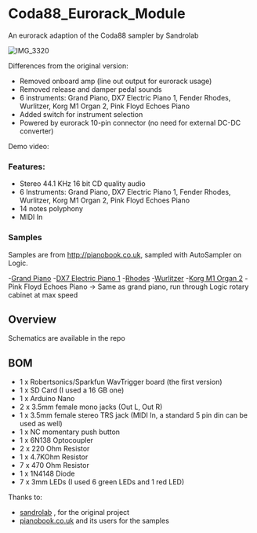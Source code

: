 # Coda88_Eurorack_Module
An eurorack adaption of the Coda88 sampler by Sandrolab

![IMG_3320](https://github.com/user-attachments/assets/b91c0414-67f6-498e-a212-05caa63e5c23)


Differences from the original version:
- Removed onboard amp (line out output for eurorack usage)
- Removed release and damper pedal sounds
- 6 instruments: Grand Piano, DX7 Electric Piano 1, Fender Rhodes, Wurlitzer, Korg M1 Organ 2, Pink Floyd Echoes Piano 
- Added switch for instrument selection
- Powered by eurorack 10-pin connector (no need for external DC-DC converter)

Demo video: 

### Features:
- Stereo 44.1 KHz 16 bit CD quality audio
- 6 Instruments: Grand Piano, DX7 Electric Piano 1, Fender Rhodes, Wurlitzer, Korg M1 Organ 2, Pink Floyd Echoes Piano 
- 14 notes polyphony
- MIDI In

### Samples
Samples are from http://pianobook.co.uk, sampled with AutoSampler on Logic.

-[Grand Piano]((https://www.pianobook.co.uk/packs/the-experience-fazioli-f308/))
-[DX7 Electric Piano 1]((https://www.pianobook.co.uk/packs/e-piano/))
-[Rhodes](https://www.pianobook.co.uk/packs/matts-fender-rhodes/)
-[Wurlitzer](https://www.pianobook.co.uk/packs/baltiwurli/)
-[Korg M1 Organ 2](https://www.pianobook.co.uk/profile/antonjacobsson/)
-Pink Floyd Echoes Piano -> Same as grand piano, run through Logic rotary cabinet at max speed


## Overview

Schematics are available in the repo

## BOM
- 1 x Robertsonics/Sparkfun WavTrigger board (the first version)
- 1 x SD Card (I used a 16 GB one)
- 1 x Arduino Nano
- 2 x 3.5mm female mono jacks (Out L, Out R)
- 1 x 3.5mm female stereo TRS jack (MIDI In, a standard 5 pin din can be used as well)
- 1 x NC momentary push button
- 1 x 6N138 Optocoupler
- 2 x 220 Ohm Resistor
- 1 x 4.7KOhm Resistor
- 7 x 470 Ohm Resistor
- 1 x 1N4148 Diode
- 7 x 3mm LEDs (I used 6 green LEDs and 1 red LED)

Thanks to:

- [sandrolab]((https://github.com/sandrolab)) , for the original project
- [pianobook.co.uk](pianobook.co.uk) and its users for the samples
